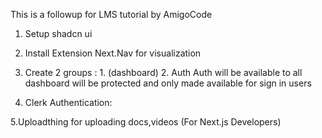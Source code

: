 This is a followup for LMS tutorial by AmigoCode

1. Setup shadcn ui
2. Install Extension Next.Nav for visualization

3. Create 2 groups : 1. (dashboard) 2. Auth
   Auth will be available to all
   dashboard will be protected and only made available for sign in users
4. Clerk Authentication:

5.Uploadthing for uploading docs,videos (For Next.js Developers)
